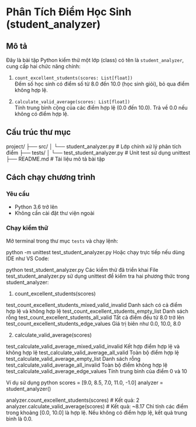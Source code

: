 # Phân Tích Điểm Học Sinh (student_analyzer)

## Mô tả

Đây là bài tập Python kiểm thử một lớp (class) có tên là `student_analyzer`, cung cấp hai chức năng chính:

1. `count_excellent_students(scores: List[float])`  
   Đếm số học sinh có điểm số từ 8.0 đến 10.0 (học sinh giỏi), bỏ qua điểm không hợp lệ.

2. `calculate_valid_average(scores: List[float])`  
   Tính trung bình cộng của các điểm hợp lệ (0.0 đến 10.0). Trả về 0.0 nếu không có điểm hợp lệ.

## Cấu trúc thư mục

project/
├── src/
│ └── student_analyzer.py # Lớp chính xử lý phân tích điểm
├── tests/
│ └── test_student_analyzer.py # Unit test sử dụng unittest
├── README.md # Tài liệu mô tả bài tập

## Cách chạy chương trình

### Yêu cầu
- Python 3.6 trở lên
- Không cần cài đặt thư viện ngoài

### Chạy kiểm thử

Mở terminal trong thư mục `tests` và chạy lệnh:

python -m unittest test_student_analyzer.py
Hoặc chạy trực tiếp nếu dùng IDE như VS Code:

python test_student_analyzer.py
Các kiểm thử đã triển khai
File test_student_analyzer.py sử dụng unittest để kiểm tra hai phương thức trong student_analyzer:

1. count_excellent_students(scores)

test_count_excellent_students_mixed_valid_invalid	Danh sách có cả điểm hợp lệ và không hợp lệ
test_count_excellent_students_empty_list	Danh sách rỗng
test_count_excellent_students_all_valid	Tất cả điểm đều từ 8.0 trở lên
test_count_excellent_students_edge_values	Giá trị biên như 0.0, 10.0, 8.0

2. calculate_valid_average(scores)

test_calculate_valid_average_mixed_valid_invalid	Kết hợp điểm hợp lệ và không hợp lệ
test_calculate_valid_average_all_valid	Toàn bộ điểm hợp lệ
test_calculate_valid_average_empty_list	Danh sách rỗng
test_calculate_valid_average_all_invalid	Toàn bộ điểm không hợp lệ
test_calculate_valid_average_edge_values	Tính trung bình của điểm 0 và 10


Ví dụ sử dụng
python
scores = [9.0, 8.5, 7.0, 11.0, -1.0]
analyzer = student_analyzer()

analyzer.count_excellent_students(scores)      # Kết quả: 2
analyzer.calculate_valid_average(scores)       # Kết quả: ~8.17
Chỉ tính các điểm trong khoảng [0.0, 10.0] là hợp lệ.
Nếu không có điểm hợp lệ, kết quả trung bình là 0.0.